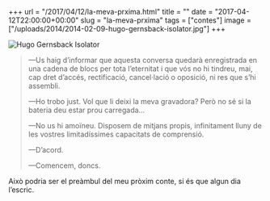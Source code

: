 +++
url = "/2017/04/12/la-meva-prxima.html"
title = ""
date = "2017-04-12T22:00:00+00:00"
slug = "la-meva-prxima"
tags = ["contes"]
image = ["/uploads/2014/2014-02-09-hugo-gernsback-isolator.jpg"]
+++

<img title="Hugo Gernsback Isolator" src="/uploads/2014/2014-02-09-hugo-gernsback-isolator.jpg" alt="Hugo Gernsback Isolator" />

> —Us haig d’informar que aquesta conversa quedarà enregistrada en una cadena de blocs per tota l’eternitat i que vós no hi tindreu, mai, cap dret d’accés, rectificació, cancel·lació o oposició, ni res que s’hi assembli.
> 
> —Ho trobo just. Vol que li deixi la meva gravadora? Però no sé si la bateria deu estar prou carregada…
> 
> —No us hi amoïneu. Disposem de mitjans propis, infinitament lluny de les vostres limitadíssimes capacitats de comprensió.
> 
> —D’acord.
> 
> —Comencem, doncs.

Això podria ser el preàmbul del meu pròxim conte, si és que algun dia l’escric.


